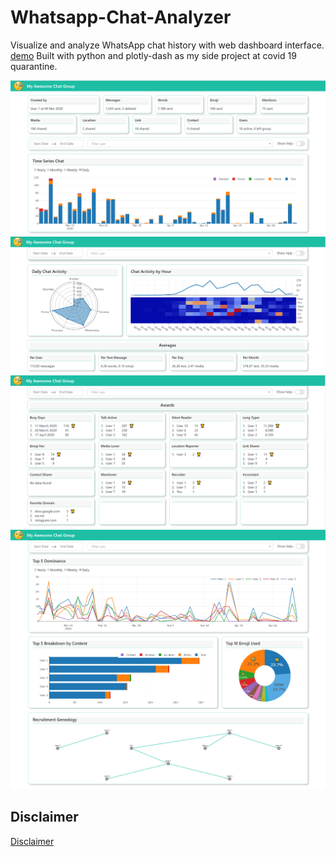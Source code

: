 # Whatsapp-Chat-Analyzer
Visualize and analyze WhatsApp chat history with web dashboard interface. [demo](http://wca123.herokuapp.com/groupchat/DEMO)
Built with python and plotly-dash as my side project at covid 19 quarantine. 

<p align="center">
  <img src="assets/img1.png"><br/>
  <img src="assets/img2.png"><br/>
  <img src="assets/img3.png"><br/>
  <img src="assets/img4.png"><br/>
</p>

## Disclaimer
[Disclaimer](DISCLAIMER.md)
